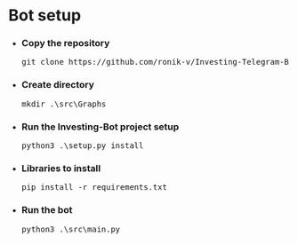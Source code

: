 # Bot setup
<div>
    <ul>
        <div class="wrapper">
            <li><h3>Copy the repository</h3>
            <pre>git clone https://github.com/ronik-v/Investing-Telegram-Bot</pre></li>
            <li>
                <h3>Create directory</h3>
                <pre>mkdir .\src\Graphs</pre>
            </li>
            <li>
                <h3>Run the Investing-Bot project setup</h3>
                <pre>python3 .\setup.py install</pre>
            </li>
            <li>
                <h3>Libraries to install</h3>
                <pre>pip install -r requirements.txt</pre>
            </li>
            <li>
                <h3>Run the bot</h3>
                <pre>python3 .\src\main.py</pre>
            </li>
        </div>
    </ul>
</div>